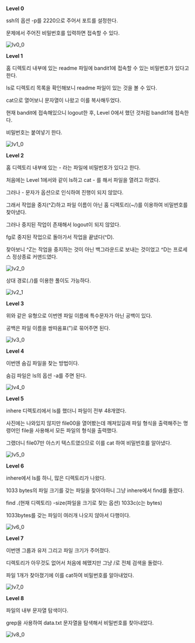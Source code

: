 **Level 0**

ssh의 옵션 -p를 2220으로 주어서 포트를 설정한다.

문제에서 주어진 비밀번호를 입력하면 접속할 수 있다.

![lv0_0](image/lv0_0.png)



**Level 1**

홈 디렉토리 내부에 있는 readme 파일에 bandit1에 접속할 수 있는 비밀번호가 있다고 한다.

ls로 디렉토리 목록을 확인해보니 readme 파일이 있는 것을 볼 수 있다.

cat으로 열어보니 문자열이 나왔고 이를 복사해두었다.

현재 bandit에 접속해있으니 logout한 후, Level 0에서 했던 것처럼 bandit1에 접속한다.

비밀번호는 붙여넣기 한다.

![lv1_0](image/lv1_0.png)



**Level 2**

홈 디렉토리 내부에 있는 - 라는 파일에 비밀번호가 있다고 한다.

처음에는 Level 1에서와 같이 ls하고 cat - 를 해서 파일을 열려고 하였다.

그러나 - 문자가 옵션으로 인식하여 진행이 되지 않았다.

그래서 작업을 중지(^Z)하고 파일 이름이 아닌 홈 디렉토리(~/)를 이용하여 비밀번호를 찾아냈다.

그러나 중지된 작업이 존재해서 logout이 되지 않았다.

fg로 중지된 작업으로 돌아가서 작업을 끝냈다(^D).

찾아보니 ^Z는 작업을 중지하는 것이 아닌 백그라운드로 보내는 것이었고 ^D는 프로세스 정상종료 커맨드였다.

![lv2_0](image/lv2_0.png)

상대 경로(./)를 이용한 풀이도 가능하다.

![lv2_1](image/lv2_1.png)



**Level 3**

위와 같은 유형으로 이번엔 파일 이름에 특수문자가 아닌 공백이 있다.

공백은 파일 이름을 쌍따옴표(")로 묶어주면 된다.

![lv3_0](image/lv3_0.png)



**Level 4**

이번엔 숨김 파일을 찾는 방법이다.

숨김 파일은 ls의 옵션 -a를 주면 된다.

![lv4_0](image/lv4_0.png)



**Level 5**

inhere 디렉토리에서 ls를 했더니 파일이 전부 48개였다.

사진에는 나와있지 않지만 file00을 열어봤는데 깨져있길래 파일 형식을 출력해주는 명령어인 file을 사용해서 모든 파일의 형식을 출력했다.

그랬더니 file07만 아스키 텍스트였으므로 이를 cat 하여 비밀번호를 알아냈다.

![lv5_0](image/lv5_0.png)



**Level 6**

inhere에서 ls를 하니, 많은 디렉토리가 나왔다.

1033 bytes의 파일 크기를 갖는 파일을 찾아야하니 그냥 inhere에서 find를 돌렸다.

find .(현재 디렉토리) -size(파일을 크기로 찾는 옵션) 1033c(c는 bytes)

1033bytes를 갖는 파일이 여러개 나오지 않아서 다행이다.

![lv6_0](image/lv6_0.png)



**Level 7**

이번엔 그룹과 유저 그리고 파일 크기가 주어졌다.

디렉토리가 아무것도 없어서 처음에 헤맸지만 그냥 /로 전체 검색을 돌렸다.

파일 1개가 찾아졌기에 이를 cat하여 비밀번호를 알아내었다.

![lv7_0](image/lv7_0.png)



**Level 8**

파일의 내부 문자열 탐색이다.

grep을 사용하여 data.txt 문자열을 탐색해서 비밀번호를 찾아내었다.

![lv8_0](image/lv8_0.png)



